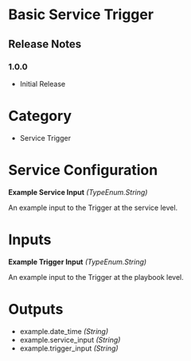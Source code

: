 # Basic Service Trigger

## Release Notes

### 1.0.0

-   Initial Release

# Category

-   Service Trigger

# Service Configuration

**Example Service Input** *(TypeEnum.String)*

An example input to the Trigger at the service level.

# Inputs

**Example Trigger Input** *(TypeEnum.String)*

An example input to the Trigger at the playbook level.

# Outputs

-   example.date_time *(String)*
-   example.service_input *(String)*
-   example.trigger_input *(String)*
